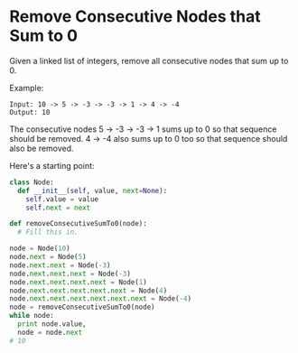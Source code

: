 # Remove Consecutive Nodes that Sum to 0

Given a linked list of integers, remove all consecutive nodes that sum up to 0.

Example:

```
Input: 10 -> 5 -> -3 -> -3 -> 1 -> 4 -> -4
Output: 10
```

The consecutive nodes 5 -> -3 -> -3 -> 1 sums up to 0 so that sequence should be removed. 4 -> -4 also sums up to 0 too so that sequence should also be removed.

Here's a starting point:

```python
class Node:
  def __init__(self, value, next=None):
    self.value = value
    self.next = next

def removeConsecutiveSumTo0(node):
  # Fill this in.

node = Node(10)
node.next = Node(5)
node.next.next = Node(-3)
node.next.next.next = Node(-3)
node.next.next.next.next = Node(1)
node.next.next.next.next.next = Node(4)
node.next.next.next.next.next.next = Node(-4)
node = removeConsecutiveSumTo0(node)
while node:
  print node.value,
  node = node.next
# 10
```
